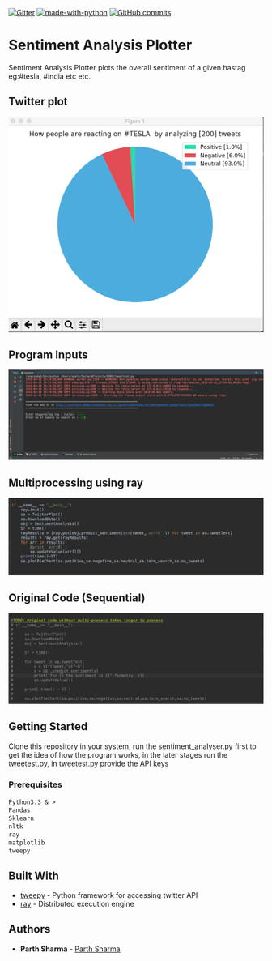 [![Gitter](https://badges.gitter.im/Sentiment-Analysis-Plotter/community.svg)](https://gitter.im/Sentiment-Analysis-Plotter/community?utm_source=badge&utm_medium=badge&utm_campaign=pr-badge)  [![made-with-python](https://img.shields.io/badge/Made%20with-Python-1f425f.svg)](https://www.python.org/)  [![GitHub commits](https://img.shields.io/github/commits-since/Naereen/StrapDown.js/v1.0.0.svg)](https://github.com/parthsharma1011/Sentiment-analysis-plotter/commit/)

# Sentiment Analysis Plotter

Sentiment Analysis Plotter plots the overall sentiment of a given hastag eg:#tesla, #india etc etc.


## Twitter plot

<img src="images/tweetplot.png" width="600">

## Program Inputs

<img src="images/one.png" width="600">

## Multiprocessing using ray

<img src="images/two.png" width="600">

## Original Code (Sequential)

<img src="images/three.png" width="600">

## Getting Started

Clone this repository in your system, run the sentiment_analyser.py first to get the idea of how the program 
works, in the later stages run the tweetest.py, in tweetest.py provide the API keys

### Prerequisites

```
Python3.3 & >
Pandas
Sklearn
nltk
ray 
matplotlib
tweepy
```

## Built With

* [tweepy](http://www.tweepy.org) - Python framework for accessing twitter API
* [ray](https://ray.readthedocs.io/en/latest/tutorial.html) - Distributed execution engine
 

## Authors

* **Parth Sharma** - [Parth Sharma](https://parthsharma1011.github.io)


